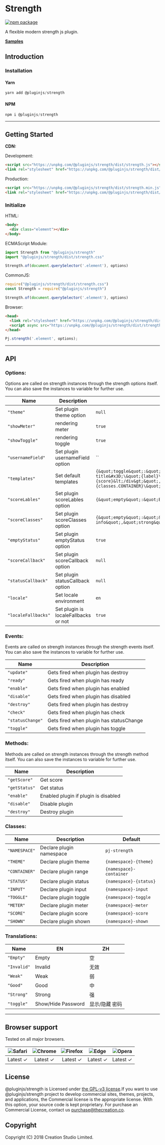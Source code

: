 # Strength
[![npm package](https://img.shields.io/npm/v/@pluginjs/strength.svg)](https://www.npmjs.com/package/@pluginjs/strength)

A flexible modern strength js plugin.

**[Samples](https://codesandbox.io/s/github/pluginjs/plugin.js/tree/master/modules/strength/samples)**

## Introduction
### Installation

#### Yarn
```javascript
yarn add @pluginjs/strength
```
#### NPM
```javascript
npm i @pluginjs/strength
```
---

## Getting Started

**CDN:**

Development:
```html
<script src="https://unpkg.com/@pluginjs/strength/dist/strength.js"></script>
<link rel="stylesheet" href="https://unpkg.com/@pluginjs/strength/dist/strength.css">
```
Production:
```html
<script src="https://unpkg.com/@pluginjs/strength/dist/strength.min.js"></script>
<link rel="stylesheet" href="https://unpkg.com/@pluginjs/strength/dist/strength.min.css">
```

### Initialize
HTML:
```html
<body>
  <div class="element"></div>
</body>
```
ECMAScript Module:
```javascript
import Strength from "@pluginjs/strength"
import "@pluginjs/strength/dist/strength.css"

Strength.of(document.querySelector('.element'), options)
```
CommonJS:
```javascript
require("@pluginjs/strength/dist/strength.css")
const Strength = require("@pluginjs/strength")

Strength.of(document.querySelector('.element'), options)
```
Browser:
```html
<head>
  <link rel="stylesheet" href="https://unpkg.com/@pluginjs/strength/dist/strength.css">
  <script async src="https://unpkg.com/@pluginjs/strength/dist/strength.js"></script>
</head>
```
```javascript
Pj.strength('.element', options);
```
---
## API

### Options:
Options are called on strength instances through the strength options itself.
You can also save the instances to variable for further use.

Name | Description | Default
-----|--------------|-----
`"theme"` | Set plugin theme option | `null`
`"showMeter"` | rendering meter | `true`
`"showToggle"` | rendering toggle | `true`
`"usernameField"` | Set plugin usernameField option | ``
`"templates"` | Set default templates | `{&quot;toggle&quot;:&quot;&lt;span class&#x3D;\&quot;input-group-addon\&quot;&gt;&lt;input type&#x3D;\&quot;checkbox\&quot; class&#x3D;\&quot;{classes.TOGGLE}\&quot; title&#x3D;\&quot;{label}\&quot; /&gt;&lt;/span&gt;&quot;,&quot;meter&quot;:&quot;&lt;div class&#x3D;\&quot;{classes.METER}\&quot;&gt;{score}&lt;/div&gt;&quot;,&quot;score&quot;:&quot;&lt;span class&#x3D;\&quot;label {classes.SCORE}\&quot;&gt;&lt;/span&gt;&quot;,&quot;main&quot;:&quot;&lt;div class&#x3D;\&quot;{classes.CONTAINER}\&quot;&gt;&lt;div class&#x3D;\&quot;input-group\&quot;&gt;{input}{toggle}&lt;/div&gt;{meter}&lt;/div&gt;&quot;}`
`"scoreLables"` | Set plugin scoreLables option | `{&quot;empty&quot;:&quot;Empty&quot;,&quot;invalid&quot;:&quot;Invalid&quot;,&quot;weak&quot;:&quot;Weak&quot;,&quot;good&quot;:&quot;Good&quot;,&quot;strong&quot;:&quot;Strong&quot;}`
`"scoreClasses"` | Set plugin scoreClasses option | `{&quot;empty&quot;:&quot;&quot;,&quot;invalid&quot;:&quot;label-danger&quot;,&quot;weak&quot;:&quot;label-warning&quot;,&quot;good&quot;:&quot;label-info&quot;,&quot;strong&quot;:&quot;label-success&quot;}`
`"emptyStatus"` | Set plugin emptyStatus option | `true`
`"scoreCallback"` | Set plugin scoreCallback option | `null`
`"statusCallback"` | Set plugin statusCallback option | `null`
`"locale"` | Set locale environment | `en`
`"localeFallbacks"` | Set plugin is  localeFallbacks or not | `true`

### Events:
Events are called on strength instances through the strength events itself.
You can also save the instances to variable for further use.

Name | Description
-----|-----
`"update"` | Gets fired when plugin has destroy
`"ready"` | Gets fired when plugin has ready
`"enable"` | Gets fired when plugin has enabled
`"disable"` | Gets fired when plugin has disabled
`"destroy"` | Gets fired when plugin has destroy
`"check"` | Gets fired when plugin has check
`"statusChange"` | Gets fired when plugin has statusChange
`"toggle"` | Gets fired when plugin has toggle


### Methods:
Methods are called on strength instances through the strength method itself.
You can also save the instances to variable for further use.

Name | Description
-----|-----
`"getScore"` | Get score
`"getStatus"` | Get status
`"enable"` | Enabled plugin if plugin is disabled
`"disable"` | Disable plugin
`"destroy"` | Destroy plugin


### Classes:
Name | Description | Default
-----|------|------
`"NAMESPACE"` | Declare plugin namespace | `pj-strength`
`"THEME"` | Declare plugin theme | `{namespace}-{theme}`
`"CONTAINER"` | Declare plugin range | `{namespace}-container`
`"STATUS"` | Declare plugin status | `{namespace}-{status}`
`"INPUT"` | Declare plugin input | `{namespace}-input`
`"TOGGLE"` | Declare plugin toggle | `{namespace}-toggle`
`"METER"` | Declare plugin meter | `{namespace}-meter`
`"SCORE"` | Declare plugin score | `{namespace}-score`
`"SHOWN"` | Declare plugin shown | `{namespace}-shown`


### Translations:
Name | EN | ZH
-----|------|-------
`"Empty"` | Empty | 空
`"Invalid"` | Invalid | 无效
`"Weak"` | Weak | 弱
`"Good"` | Good | 中
`"Strong"` | Strong | 强
`"toggle"` | Show/Hide Password | 显示/隐藏 密码


---

## Browser support

Tested on all major browsers.

| <img src="https://raw.githubusercontent.com/alrra/browser-logos/master/src/safari/safari_32x32.png" alt="Safari"> | <img src="https://raw.githubusercontent.com/alrra/browser-logos/master/src/chrome/chrome_32x32.png" alt="Chrome"> | <img src="https://raw.githubusercontent.com/alrra/browser-logos/master/src/firefox/firefox_32x32.png" alt="Firefox"> | <img src="https://raw.githubusercontent.com/alrra/browser-logos/master/src/edge/edge_32x32.png" alt="Edge"> | <img src="https://raw.githubusercontent.com/alrra/browser-logos/master/src/opera/opera_32x32.png" alt="Opera"> |
|:--:|:--:|:--:|:--:|:--:|
| Latest ✓ | Latest ✓ | Latest ✓ | Latest ✓ | Latest ✓ |

## License
@pluginjs/strength is Licensed under [the GPL-v3 license](LICENSE).If you want to use @pluginjs/strength project to develop commercial sites, themes, projects, and applications, the Commercial license is the appropriate license. With this option, your source code is kept proprietary. For purchase an Commercial License, contact us purchase@thecreation.co.

## Copyright
Copyright (C) 2018 Creation Studio Limited.
